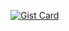 [![Gist Card](https://github-readme-stats.vercel.app/api/gist?id=90a76f676223dd470373bce08f472309)](https://gist.github.com/drekunia/90a76f676223dd470373bce08f472309)

<!--
**andrekurniiawan/andrekurniiawan** is a ✨ _special_ ✨ repository because its `README.md` (this file) appears on your GitHub profile.

Here are some ideas to get you started:

- 🔭 I’m currently working on ...
- 🌱 I’m currently learning ...
- 👯 I’m looking to collaborate on ...
- 🤔 I’m looking for help with ...
- 💬 Ask me about ...
- 📫 How to reach me: ...
- 😄 Pronouns: ...
- ⚡ Fun fact: ...
-->
